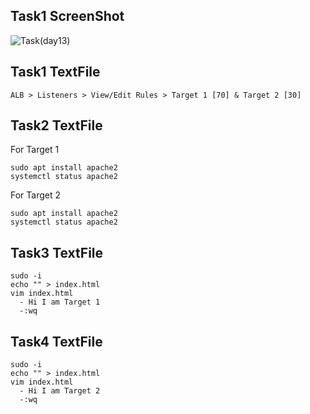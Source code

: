## Task1 ScreenShot ##



![Task(day13)](https://user-images.githubusercontent.com/68742521/122235412-4d998b00-cedb-11eb-9640-24dd3a8a893b.png)




## Task1 TextFile ##



```
ALB > Listeners > View/Edit Rules > Target 1 [70] & Target 2 [30]
```



## Task2 TextFile ##



For Target 1
```
sudo apt install apache2
systemctl status apache2
```
For Target 2
``` 
sudo apt install apache2
systemctl status apache2
```



## Task3 TextFile ##



```
sudo -i
echo "" > index.html
vim index.html
  - Hi I am Target 1
  -:wq
```



## Task4 TextFile ##



```
sudo -i
echo "" > index.html
vim index.html
  - Hi I am Target 2
  -:wq
```


